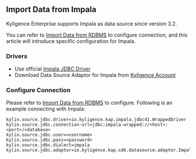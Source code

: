 ## Import Data from Impala

Kyligence Enterprise supports Impala as data source since version 3.2. 

You can refer to [Import Data from RDBMS](README.md) to configure connection, and this article will introduce specific configuration for Impala.

### Drivers

- Use official [Impala JDBC Driver](https://www.cloudera.com/downloads/connectors/impala/jdbc/2-6-4.html)
- Download Data Source Adaptor for Impala from [Kyligence Account](http://download.kyligence.io/#/addons)

### Configure Connection

Please refer to [Import Data from RDBMS](README.md) to configure. Following is an example connecting with Impala:

```properties
kylin.source.jdbc.driver=io.kyligence.kap.impala.jdbc41.WrappedDriver
kylin.source.jdbc.connection-url=jdbc:impala-wrapped://<host>:<port>/<database>
kylin.source.jdbc.user=<username>
kylin.source.jdbc.pass=<password>
kylin.source.jdbc.dialect=impala
kylin.source.jdbc.adaptor=io.kyligence.kap.sdk.datasource.adaptor.ImpalaAdaptor
```
